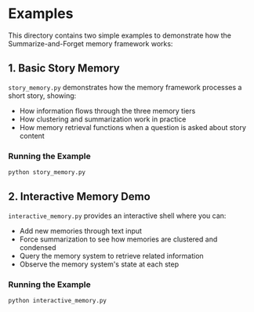 # Examples

This directory contains two simple examples to demonstrate how the Summarize-and-Forget memory framework works:

## 1. Basic Story Memory

`story_memory.py` demonstrates how the memory framework processes a short story, showing:
- How information flows through the three memory tiers
- How clustering and summarization work in practice
- How memory retrieval functions when a question is asked about story content

### Running the Example

```bash
python story_memory.py
```

## 2. Interactive Memory Demo

`interactive_memory.py` provides an interactive shell where you can:
- Add new memories through text input
- Force summarization to see how memories are clustered and condensed
- Query the memory system to retrieve related information
- Observe the memory system's state at each step

### Running the Example

```bash
python interactive_memory.py
``` 